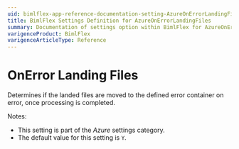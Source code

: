 ```yaml
---
uid: bimlflex-app-reference-documentation-setting-AzureOnErrorLandingFiles
title: BimlFlex Settings Definition for AzureOnErrorLandingFiles
summary: Documentation of settings option within BimlFlex for AzureOnErrorLandingFiles
varigenceProduct: BimlFlex
varigenceArticleType: Reference
---
```


# OnError Landing Files

Determines if the landed files are moved to the defined error container on error, once processing is completed.

Notes:

* This setting is part of the *Azure* settings category.
* The default value for this setting is `Y`.
